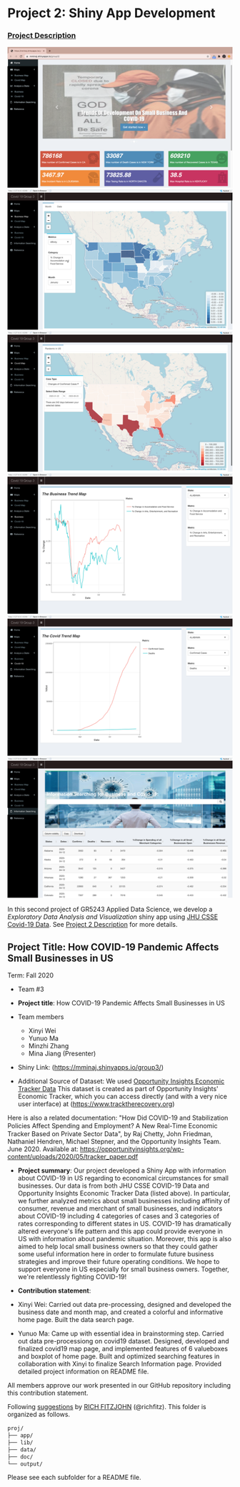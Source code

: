 # Project 2: Shiny App Development

### [Project Description](doc/project2_desc.md)

![screenshot](doc/home.png)
![screenshot](doc/Business_Map.png)
![screenshot](doc/Covid_Map.png)
![screenshot](doc/Business_Trend.png)
![screenshot](doc/Covid_Trend.png)
![screenshot](doc/Search.png)


In this second project of GR5243 Applied Data Science, we develop a *Exploratory Data Analysis and Visualization* shiny app using [JHU CSSE Covid-19 Data](https://github.com/CSSEGISandData/COVID-19). See [Project 2 Description](doc/project2_desc.md) for more details.  

## Project Title: How COVID-19 Pandemic Affects Small Businesses in US
Term: Fall 2020

+ Team #3

+ **Project title**: How COVID-19 Pandemic Affects Small Businesses in US

+ Team members
	+ Xinyi Wei
	+ Yunuo Ma
	+ Minzhi Zhang
	+ Mina Jiang (Presenter)
	
+ Shiny Link: (https://mminaj.shinyapps.io/group3/)

+ Additional Source of Dataset: We used [Opportunity Insights Economic Tracker Data](https://www.kaggle.com/douglaskgaraujo/opportunity-insights-real-time-economic-tracker-us?select=data) This dataset is created as part of Opportunity Insights' Economic Tracker, which you can access directly (and with a very nice user interface) at (https://www.tracktherecovery.org) 

Here is also a related documentation:
"How Did COVID-19 and Stabilization Policies Aﬀect Spending and Employment? A New Real-Time Economic Tracker Based on Private Sector Data", by Raj Chetty, John Friedman, Nathaniel Hendren, Michael Stepner, and the Opportunity Insights Team. June 2020. Available at: https://opportunityinsights.org/wp-content/uploads/2020/05/tracker_paper.pdf

+ **Project summary**: Our project developed a Shiny App with information about COVID-19 in US regarding to economical circumstances for small businesses. Our data is from both JHU CSSE COVID-19 Data and Opportunity Insights Economic Tracker Data (listed above). In particular, we further analyzed metrics about small businesses including affinity of consumer, revenue and merchant of small businesses, and indicators about COVID-19 including 4 categories of cases and 3 categories of rates corresponding to different states in US. COVID-19 has dramatically altered everyone's life pattern and this app could provide everyone in US with information about pandemic situation. Moreover, this app is also aimed to help local small business owners so that they could gather some useful information here in order to formulate future business strategies and improve their future operating conditions. We hope to support everyone in US especially for small business owners. Together, we're relentlessly fighting COVID-19!

+ **Contribution statement**: 

+ Xinyi Wei: Carried out data pre-processing, designed and developed the business date and month map, and created a colorful and informative home page. Built the data search page.
+ Yunuo Ma: Came up with essential idea in brainstorming step. Carried out data pre-processiong on covid19 dataset. Designed, developed and finalized covid19 map page, and implemented features of 6 valueboxes and boxplot of home page. Built and optimized searching features in collaboration with Xinyi to finalize Search Information page. Provided detailed project information on README file.


All members approve our work presented in our GitHub repository including this contribution statement.

Following [suggestions](http://nicercode.github.io/blog/2013-04-05-projects/) by [RICH FITZJOHN](http://nicercode.github.io/about/#Team) (@richfitz). This folder is organized as follows.

```
proj/
├── app/
├── lib/
├── data/
├── doc/
└── output/
```

Please see each subfolder for a README file.

